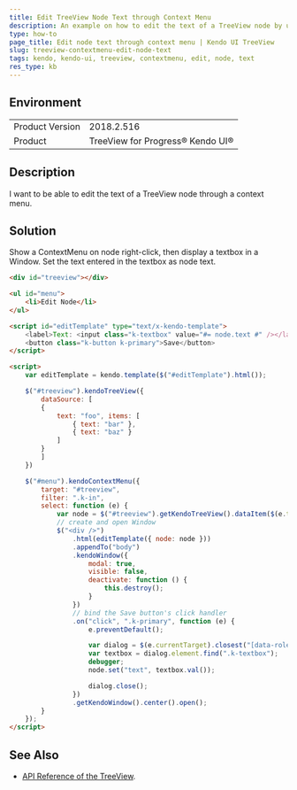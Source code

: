 ```yaml
---
title: Edit TreeView Node Text through Context Menu
description: An example on how to edit the text of a TreeView node by using a context menu.
type: how-to
page_title: Edit node text through context menu | Kendo UI TreeView
slug: treeview-contextmenu-edit-node-text
tags: kendo, kendo-ui, treeview, contextmenu, edit, node, text
res_type: kb
---
```


## Environment
<table>
	<tr>
		<td>Product Version</td>
		<td>2018.2.516</td>
	</tr>
	<tr>
		<td>Product</td>
		<td>TreeView for Progress® Kendo UI®</td>
	</tr>
</table>

## Description

I want to be able to edit the text of a TreeView node through a context menu.

## Solution

Show a ContextMenu on node right-click, then display a textbox in a Window. Set the text entered in the textbox as node text.

```html
<div id="treeview"></div>

<ul id="menu">
    <li>Edit Node</li>
</ul>

<script id="editTemplate" type="text/x-kendo-template">
    <label>Text: <input class="k-textbox" value="#= node.text #" /></label>
    <button class="k-button k-primary">Save</button>
</script>

<script>
    var editTemplate = kendo.template($("#editTemplate").html());

    $("#treeview").kendoTreeView({
        dataSource: [
        {
            text: "foo", items: [
                { text: "bar" },
                { text: "baz" }
            ]
        }
        ]
    })

    $("#menu").kendoContextMenu({
        target: "#treeview",
        filter: ".k-in",
        select: function (e) {
            var node = $("#treeview").getKendoTreeView().dataItem($(e.target).closest(".k-item"));
            // create and open Window
            $("<div />")
                .html(editTemplate({ node: node }))
                .appendTo("body")
                .kendoWindow({
                    modal: true,
                    visible: false,
                    deactivate: function () {
                        this.destroy();
                    }
                })
                // bind the Save button's click handler
                .on("click", ".k-primary", function (e) {
                    e.preventDefault();

                    var dialog = $(e.currentTarget).closest("[data-role=window]").getKendoWindow();
                    var textbox = dialog.element.find(".k-textbox");
                    debugger;
                    node.set("text", textbox.val());

                    dialog.close();
                })
                .getKendoWindow().center().open();
        }
    });
</script>
```

## See Also

* [API Reference of the TreeView](https://docs.telerik.com/kendo-ui/api/javascript/ui/treeview).
